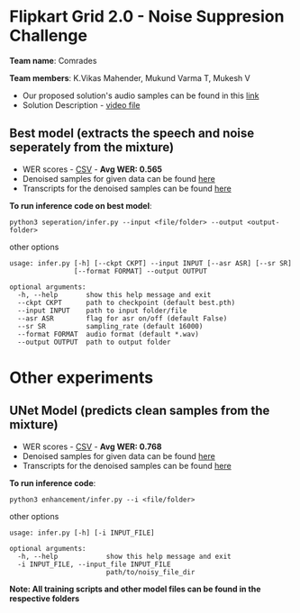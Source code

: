# Flipkart Grid 2.0 - Noise Suppresion Challenge

**Team name**: Comrades

**Team members**: K.Vikas Mahender, Mukund Varma T, Mukesh V

- Our proposed solution's audio samples can be found in this [link](https://mukundvarmat.github.io/FlipkartGrid2.0/)
- Solution Description - [video file]()

## Best model (extracts the speech and noise seperately from the mixture)

- WER scores - [CSV](./seperation/WER_result.csv) - **Avg WER: 0.565**
- Denoised samples for given data can be found [here](seperation/denoised/)
- Transcripts for the denoised samples can be found [here](seperation/transcripts)

**To run inference code on best model**:

`python3 seperation/infer.py --input <file/folder> --output <output-folder>`

other options

```
usage: infer.py [-h] [--ckpt CKPT] --input INPUT [--asr ASR] [--sr SR]
                [--format FORMAT] --output OUTPUT

optional arguments:
  -h, --help       show this help message and exit
  --ckpt CKPT      path to checkpoint (default best.pth)
  --input INPUT    path to input folder/file
  --asr ASR        flag for asr on/off (default False)
  --sr SR          sampling_rate (default 16000)
  --format FORMAT  audio format (default *.wav)
  --output OUTPUT  path to output folder
```

# Other experiments

## UNet Model (predicts clean samples from the mixture)

- WER scores - [CSV](./enhancement/WER_result.csv) - **Avg WER: 0.768**
- Denoised samples for given data can be found [here](enhancement/denoised/)
- Transcripts for the denoised samples can be found [here](enhancement/transcripts)

**To run inference code**:

`python3 enhancement/infer.py --i <file/folder>`

other options

```
usage: infer.py [-h] [-i INPUT_FILE]

optional arguments:
  -h, --help            show this help message and exit
  -i INPUT_FILE, --input_file INPUT_FILE
                        path/to/noisy_file_dir

```

**Note: All training scripts and other model files can be found in the respective folders**


